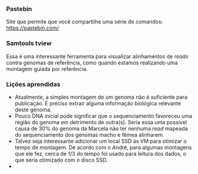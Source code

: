 ### Pastebin
Site que permite que você compartilhe uma série de comandos:  
https://pastebin.com/

### Samtools tview
Essa é uma interessante ferramenta para visualizar alinhamentos de *reads* contra genomas de referência, como quando estamos realizando uma montagem guiada por referência. 



### Lições aprendidas 
- Atualmente, a simples montagem de um genoma não é suficiente para publicação. É preciso extrair alguma informação biológica relevante deste genoma. 
- Pouco DNA inicial pode significar que o sequenciamento favoreceu uma região do genoma em detrimento de outra(s). Seria essa uma possível causa de 30% do genoma da Marcela não ter nenhuma *read* mapeada do sequenciamento dos genomas macho e fêmea alinharem.  
- Talvez seja interessante adicionar um local SSD às VM para otimizar o tempo de montagem. De acordo com o André, para algumas montagens que ele fez, cerca de 1/3 do tempo foi usado para leitura dos dados, o que seria otimizado com o disco SSD.  
- 
